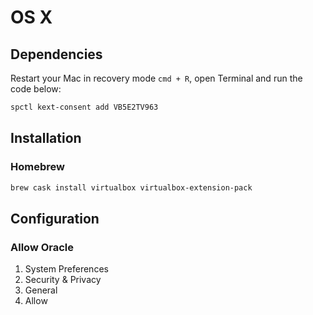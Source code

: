 # OS X

## Dependencies

Restart your Mac in recovery mode `cmd + R`, open Terminal and run the code below:

```sh
spctl kext-consent add VB5E2TV963
```

## Installation

### Homebrew

```sh
brew cask install virtualbox virtualbox-extension-pack
```

## Configuration

### Allow Oracle

1. System Preferences
2. Security & Privacy
3. General
4. Allow
